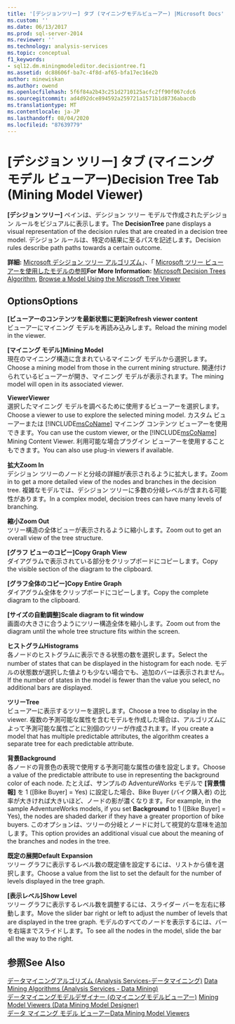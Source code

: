 ```yaml
---
title: '[デシジョンツリー] タブ (マイニングモデルビューアー) |Microsoft Docs'
ms.custom: ''
ms.date: 06/13/2017
ms.prod: sql-server-2014
ms.reviewer: ''
ms.technology: analysis-services
ms.topic: conceptual
f1_keywords:
- sql12.dm.miningmodeleditor.decisiontree.f1
ms.assetid: dc88606f-ba7c-4f8d-af65-bfa17ec16e2b
author: minewiskan
ms.author: owend
ms.openlocfilehash: 5f6f84a2b43c251d2710125acfc2ff90f067cdc6
ms.sourcegitcommit: ad4d92dce894592a259721a1571b1d8736abacdb
ms.translationtype: MT
ms.contentlocale: ja-JP
ms.lasthandoff: 08/04/2020
ms.locfileid: "87639779"
---
```

# <a name="decision-tree-tab-mining-model-viewer"></a><span data-ttu-id="77e6a-102">[デシジョン ツリー] タブ (マイニング モデル ビューアー)</span><span class="sxs-lookup"><span data-stu-id="77e6a-102">Decision Tree Tab (Mining Model Viewer)</span></span>
  <span data-ttu-id="77e6a-103">**[デシジョン ツリー]** ペインは、デシジョン ツリー モデルで作成されたデシジョン ルールをビジュアルに表示します。</span><span class="sxs-lookup"><span data-stu-id="77e6a-103">The **DecisionTree** pane displays a visual representation of the decision rules that are created in a decision tree model.</span></span> <span data-ttu-id="77e6a-104">デシジョン ルールは、特定の結果に至るパスを記述します。</span><span class="sxs-lookup"><span data-stu-id="77e6a-104">Decision rules describe path paths towards a certain outcome.</span></span>  
  
 <span data-ttu-id="77e6a-105">**詳細:** [Microsoft デシジョン ツリー アルゴリズム](data-mining/microsoft-decision-trees-algorithm.md)」、「 [Microsoft ツリー ビューアーを使用したモデルの参照](data-mining/browse-a-model-using-the-microsoft-tree-viewer.md)</span><span class="sxs-lookup"><span data-stu-id="77e6a-105">**For More Information:** [Microsoft Decision Trees Algorithm](data-mining/microsoft-decision-trees-algorithm.md), [Browse a Model Using the Microsoft Tree Viewer](data-mining/browse-a-model-using-the-microsoft-tree-viewer.md)</span></span>  
  
## <a name="options"></a><span data-ttu-id="77e6a-106">Options</span><span class="sxs-lookup"><span data-stu-id="77e6a-106">Options</span></span>  
 <span data-ttu-id="77e6a-107">**[ビューアーのコンテンツを最新状態に更新]**</span><span class="sxs-lookup"><span data-stu-id="77e6a-107">**Refresh viewer content**</span></span>  
 <span data-ttu-id="77e6a-108">ビューアーにマイニング モデルを再読み込みします。</span><span class="sxs-lookup"><span data-stu-id="77e6a-108">Reload the mining model in the viewer.</span></span>  
  
 <span data-ttu-id="77e6a-109">**[マイニング モデル]**</span><span class="sxs-lookup"><span data-stu-id="77e6a-109">**Mining Model**</span></span>  
 <span data-ttu-id="77e6a-110">現在のマイニング構造に含まれているマイニング モデルから選択します。</span><span class="sxs-lookup"><span data-stu-id="77e6a-110">Choose a mining model from those in the current mining structure.</span></span> <span data-ttu-id="77e6a-111">関連付けられているビューアーが開き、マイニング モデルが表示されます。</span><span class="sxs-lookup"><span data-stu-id="77e6a-111">The mining model will open in its associated viewer.</span></span>  
  
 <span data-ttu-id="77e6a-112">**Viewer**</span><span class="sxs-lookup"><span data-stu-id="77e6a-112">**Viewer**</span></span>  
 <span data-ttu-id="77e6a-113">選択したマイニング モデルを調べるために使用するビューアーを選択します。</span><span class="sxs-lookup"><span data-stu-id="77e6a-113">Choose a viewer to use to explore the selected mining model.</span></span> <span data-ttu-id="77e6a-114">カスタム ビューアーまたは [!INCLUDE[msCoName](../includes/msconame-md.md)] マイニング コンテンツ ビューアーを使用できます。</span><span class="sxs-lookup"><span data-stu-id="77e6a-114">You can use the custom viewer, or the [!INCLUDE[msCoName](../includes/msconame-md.md)] Mining Content Viewer.</span></span> <span data-ttu-id="77e6a-115">利用可能な場合プラグイン ビューアーを使用することもできます。</span><span class="sxs-lookup"><span data-stu-id="77e6a-115">You can also use plug-in viewers if available.</span></span>  
  
 <span data-ttu-id="77e6a-116">**拡大**</span><span class="sxs-lookup"><span data-stu-id="77e6a-116">**Zoom In**</span></span>  
 <span data-ttu-id="77e6a-117">デシジョン ツリーのノードと分岐の詳細が表示されるように拡大します。</span><span class="sxs-lookup"><span data-stu-id="77e6a-117">Zoom in to get a more detailed view of the nodes and branches in the decision tree.</span></span> <span data-ttu-id="77e6a-118">複雑なモデルでは、デシジョン ツリーに多数の分岐レベルが含まれる可能性があります。</span><span class="sxs-lookup"><span data-stu-id="77e6a-118">In a complex model, decision trees can have many levels of branching.</span></span>  
  
 <span data-ttu-id="77e6a-119">**縮小**</span><span class="sxs-lookup"><span data-stu-id="77e6a-119">**Zoom Out**</span></span>  
 <span data-ttu-id="77e6a-120">ツリー構造の全体ビューが表示されるように縮小します。</span><span class="sxs-lookup"><span data-stu-id="77e6a-120">Zoom out to get an overall view of the tree structure.</span></span>  
  
 <span data-ttu-id="77e6a-121">**[グラフ ビューのコピー]**</span><span class="sxs-lookup"><span data-stu-id="77e6a-121">**Copy Graph View**</span></span>  
 <span data-ttu-id="77e6a-122">ダイアグラムで表示されている部分をクリップボードにコピーします。</span><span class="sxs-lookup"><span data-stu-id="77e6a-122">Copy the visible section of the diagram to the clipboard.</span></span>  
  
 <span data-ttu-id="77e6a-123">**[グラフ全体のコピー]**</span><span class="sxs-lookup"><span data-stu-id="77e6a-123">**Copy Entire Graph**</span></span>  
 <span data-ttu-id="77e6a-124">ダイアグラム全体をクリップボードにコピーします。</span><span class="sxs-lookup"><span data-stu-id="77e6a-124">Copy the complete diagram to the clipboard.</span></span>  
  
 <span data-ttu-id="77e6a-125">**[サイズの自動調整]**</span><span class="sxs-lookup"><span data-stu-id="77e6a-125">**Scale diagram to fit window**</span></span>  
 <span data-ttu-id="77e6a-126">画面の大きさに合うようにツリー構造全体を縮小します。</span><span class="sxs-lookup"><span data-stu-id="77e6a-126">Zoom out from the diagram until the whole tree structure fits within the screen.</span></span>  
  
 <span data-ttu-id="77e6a-127">**ヒストグラム**</span><span class="sxs-lookup"><span data-stu-id="77e6a-127">**Histograms**</span></span>  
 <span data-ttu-id="77e6a-128">各ノードのヒストグラムに表示できる状態の数を選択します。</span><span class="sxs-lookup"><span data-stu-id="77e6a-128">Select the number of states that can be displayed in the histogram for each node.</span></span> <span data-ttu-id="77e6a-129">モデルの状態数が選択した値よりも少ない場合でも、追加のバーは表示されません。</span><span class="sxs-lookup"><span data-stu-id="77e6a-129">If the number of states in the model is fewer than the value you select, no additional bars are displayed.</span></span>  
  
 <span data-ttu-id="77e6a-130">**ツリー**</span><span class="sxs-lookup"><span data-stu-id="77e6a-130">**Tree**</span></span>  
 <span data-ttu-id="77e6a-131">ビューアーに表示するツリーを選択します。</span><span class="sxs-lookup"><span data-stu-id="77e6a-131">Choose a tree to display in the viewer.</span></span> <span data-ttu-id="77e6a-132">複数の予測可能な属性を含むモデルを作成した場合は、アルゴリズムによって予測可能な属性ごとに別個のツリーが作成されます。</span><span class="sxs-lookup"><span data-stu-id="77e6a-132">If you create a model that has multiple predictable attributes, the algorithm creates a separate tree for each predictable attribute.</span></span>  
  
 <span data-ttu-id="77e6a-133">**背景**</span><span class="sxs-lookup"><span data-stu-id="77e6a-133">**Background**</span></span>  
 <span data-ttu-id="77e6a-134">各ノードの背景色の表現で使用する予測可能な属性の値を設定します。</span><span class="sxs-lookup"><span data-stu-id="77e6a-134">Choose a value of the predictable attribute to use in representing the background color of each node.</span></span> <span data-ttu-id="77e6a-135">たとえば、サンプルの AdventureWorks モデルで **[背景情報]** を 1 ([Bike Buyer] = Yes) に設定した場合、Bike Buyer (バイク購入者) の比率が大きければ大きいほど、ノードの影が濃くなります。</span><span class="sxs-lookup"><span data-stu-id="77e6a-135">For example, in the sample AdventureWorks models, if you set **Background** to 1 ([Bike Buyer] = Yes), the nodes are shaded darker if they have a greater proportion of bike buyers.</span></span> <span data-ttu-id="77e6a-136">このオプションは、ツリーの分岐とノードに対して視覚的な意味を追加します。</span><span class="sxs-lookup"><span data-stu-id="77e6a-136">This option provides an additional visual cue about the meaning of the branches and nodes in the tree.</span></span>  
  
 <span data-ttu-id="77e6a-137">**既定の展開**</span><span class="sxs-lookup"><span data-stu-id="77e6a-137">**Default Expansion**</span></span>  
 <span data-ttu-id="77e6a-138">ツリー グラフに表示するレベル数の既定値を設定するには、リストから値を選択します。</span><span class="sxs-lookup"><span data-stu-id="77e6a-138">Choose a value from the list to set the default for the number of levels displayed in the tree graph.</span></span>  
  
 <span data-ttu-id="77e6a-139">**[表示レベル]**</span><span class="sxs-lookup"><span data-stu-id="77e6a-139">**Show Level**</span></span>  
 <span data-ttu-id="77e6a-140">ツリー グラフに表示するレベル数を調整するには、スライダー バーを左右に移動します。</span><span class="sxs-lookup"><span data-stu-id="77e6a-140">Move the slider bar right or left to adjust the number of levels that are displayed in the tree graph.</span></span> <span data-ttu-id="77e6a-141">モデルのすべてのノードを表示するには、バーを右端までスライドします。</span><span class="sxs-lookup"><span data-stu-id="77e6a-141">To see all the nodes in the model, slide the bar all the way to the right.</span></span>  
  
## <a name="see-also"></a><span data-ttu-id="77e6a-142">参照</span><span class="sxs-lookup"><span data-stu-id="77e6a-142">See Also</span></span>  
 <span data-ttu-id="77e6a-143">[データマイニングアルゴリズム &#40;Analysis Services-データマイニング&#41;](data-mining/data-mining-algorithms-analysis-services-data-mining.md) </span><span class="sxs-lookup"><span data-stu-id="77e6a-143">[Data Mining Algorithms &#40;Analysis Services - Data Mining&#41;](data-mining/data-mining-algorithms-analysis-services-data-mining.md) </span></span>  
 <span data-ttu-id="77e6a-144">[データマイニングモデルデザイナー &#40;のマイニングモデルビューアー&#41;](mining-model-viewers-data-mining-model-designer.md) </span><span class="sxs-lookup"><span data-stu-id="77e6a-144">[Mining Model Viewers &#40;Data Mining Model Designer&#41;](mining-model-viewers-data-mining-model-designer.md) </span></span>  
 [<span data-ttu-id="77e6a-145">データ マイニング モデル ビューアー</span><span class="sxs-lookup"><span data-stu-id="77e6a-145">Data Mining Model Viewers</span></span>](data-mining/data-mining-model-viewers.md)  
  
  
